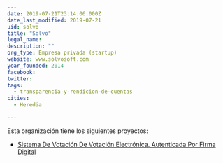 ```yaml
---
date: 2019-07-21T23:14:06.000Z
date_last_modified: 2019-07-21
uid: solvo
title: "Solvo"
legal_name: 
description: ""
org_type: Empresa privada (startup)
website: www.solvosoft.com
year_founded: 2014
facebook: 
twitter: 
tags:
  - transparencia-y-rendicion-de-cuentas
cities: 
  - Heredia

---
```


Esta organización tiene los siguientes proyectos:

- [Sistema De Votación De Votación Electrónica, Autenticada Por Firma Digital](/proyectos/sistema-de-votacion-de-votacion-electronica-autenticada-por-firma-digital)
